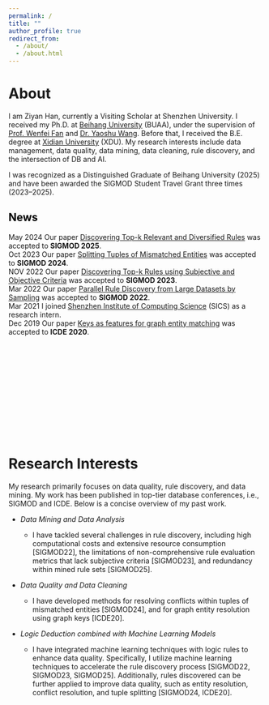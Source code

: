 ```yaml
---
permalink: /
title: ""
author_profile: true
redirect_from: 
  - /about/
  - /about.html
---
```


<link href="bootstrap/css/bootstrap.min.css" rel="stylesheet">
<script src="bootstrap/js/bootstrap.bundle.min.js"></script>
<meta name="viewport" content="width=device-width, initial-scale=1.0">
<style>
    :root {
      font-size: 18px; /* 默认16px，改为18px（所有rem单位会按比例缩放） */
    }
</style>


About
=======
I am Ziyan Han, currently a Visiting Scholar at Shenzhen University. 
I received my Ph.D. at [Beihang University](https://ev.buaa.edu.cn/) (BUAA), under the supervision of [Prof. Wenfei Fan](https://homepages.inf.ed.ac.uk/wenfei/) and [Dr. Yaoshu Wang](https://dblp.org/pid/131/4193.html).
Before that, I received the B.E. degree at [Xidian University](https://en.xidian.edu.cn/) (XDU).
My research interests include data management, data quality, data mining, data cleaning, rule discovery, and the intersection of DB and AI.

I was recognized as a Distinguished Graduate of Beihang University (2025) and have been awarded the SIGMOD Student Travel Grant three times (2023–2025).
<br>


<!-- 引入 Bootstrap CSS -->
<link href="https://cdn.jsdelivr.net/npm/bootstrap@5.3.2/dist/css/bootstrap.min.css" rel="stylesheet">
<!-- 引入 Bootstrap JS -->
<script src="https://cdn.jsdelivr.net/npm/bootstrap@5.3.2/dist/js/bootstrap.bundle.min.js"></script>
<!-- 引入 Bootstrap Icons -->
<link rel="stylesheet" href="https://cdn.jsdelivr.net/npm/bootstrap-icons@1.11.3/font/bootstrap-icons.css">

<h2 style="color: black;">News</h2>
<ul style="list-style-type:disc; padding-left: 0; margin-left: 0;height: 400px;overflow: hidden;overflow-y: scroll;"> 
<li><span class="badge bg-success">May 2024</span> Our paper  <a href="https://philo-vanguard.github.io/files/papers/Rule-Discovery-Top-k-Diversified-SIGMOD25.pdf">Discovering Top-k Relevant and Diversified Rules</a> was accepted to <b>SIGMOD 2025</b>. </li>
<li><span class="badge bg-success">Oct 2023</span> Our paper  <a href="https://philo-vanguard.github.io/files/papers/Tuple-Splitting-SIGMOD24.pdf">Splitting Tuples of Mismatched Entities</a> was accepted to <b>SIGMOD 2024</b>. </li>
<li><span class="badge bg-success">NOV 2022</span> Our paper  <a href="https://philo-vanguard.github.io/files/papers/Rule-Discovery-Top-k-SIGMOD23.pdf">Discovering Top-k Rules using Subjective and Objective Criteria</a> was accepted to <b>SIGMOD 2023</b>. </li>
<li><span class="badge bg-success">Mar 2022</span> Our paper  <a href="https://philo-vanguard.github.io/files/papers/Rule-Discovery-Sampling-SIGMOD22.pdf">Parallel Rule Discovery from Large Datasets by Sampling</a> was accepted to <b>SIGMOD 2022</b>. </li>
<li><span class="badge bg-success">Mar 2021</span> I joined <a href="https://en.sics.ac.cn">Shenzhen Institute of Computing Science</a> (SICS) as a research intern. </li>
<li><span class="badge bg-success">Dec 2019</span> Our paper  <a href="https://philo-vanguard.github.io/files/papers/GMKs-ICDE20.pdf">Keys as features for graph entity matching</a> was accepted to <b>ICDE 2020</b>. </li>
</ul>


Research Interests
=======
My research primarily focuses on data quality, rule discovery, and data mining. My work has been published in top-tier database conferences, i.e., SIGMOD and ICDE. Below is a concise overview of my past work.

* _Data Mining and Data Analysis_
    - I have tackled several challenges in rule discovery, including high computational costs and extensive resource consumption [SIGMOD22], the limitations of non-comprehensive rule
evaluation metrics that lack subjective criteria [SIGMOD23], and redundancy within mined rule sets [SIGMOD25].

* _Data Quality and Data Cleaning_
    - I have developed methods for resolving conflicts within tuples of mismatched entities [SIGMOD24], and for graph entity resolution using graph keys [ICDE20].

* _Logic Deduction combined with Machine Learning Models_
    - I have integrated machine learning techniques with logic rules to enhance data quality. Specifically, I utilize machine learning techniques to accelerate the rule discovery process [SIGMOD22, SIGMOD23, SIGMOD25]. Additionally, rules discovered can be further applied to improve data quality, such as entity resolution, conflict resolution, and tuple splitting [SIGMOD24, ICDE20].  
<br>


<br><br>
<script type='text/javascript' id='clustrmaps' src='//cdn.clustrmaps.com/map_v2.js?cl=ffffff&w=a&t=tt&d=ls50NVz93mcWW_X1T4un9xvvAWFvOB9qaEtKqyMyrI0'></script>






<!--  %%%%%%%%%%%%%%%%%%%%%%%%%%%%%%%%%%%%%%%%%%%%%%%%%%%%%%%%%%%%%%%%%%%%%%%%%%%%%%%%%%%
Education
=======
2018-2025&#8195; Beihang University (BUAA), Beijing, China  
&#8195;&#8195;&#8195;&#8195;&#8195;&#8195;&#8195; School of Computer Science and Engineering  
&#8195;&#8195;&#8195;&#8195;&#8195;&#8195;&#8195; Ph.D. in Computer Software and Theory  
&#8195;&#8195;&#8195;&#8195;&#8195;&#8195;&#8195; GPA 3.76/4, ranked 11/91 (12%)  
&#8195;&#8195;&#8195;&#8195;&#8195;&#8195;&#8195; Supervised by: [Prof. Wenfei Fan](https://homepages.inf.ed.ac.uk/wenfei/) and [Dr. Yaoshu Wang](https://dblp.org/pid/131/4193.html)  
&#8195;&#8195;&#8195;&#8195;&#8195;&#8195;&#8195; Academic Research during Ph.D. [(slide)](https://drive.google.com/drive/folders/1r0gZZ-i5PXJzRAHtGtcVl_ykyM84UOSB?usp=sharing)  

2014-2018&#8195; Xidian University (XDU), Xi'an, China  
&#8195;&#8195;&#8195;&#8195;&#8195;&#8195;&#8195; School of Computer Science and Technology  
&#8195;&#8195;&#8195;&#8195;&#8195;&#8195;&#8195; B.E. in Computer Science and Technology  
&#8195;&#8195;&#8195;&#8195;&#8195;&#8195;&#8195; GPA 3.74/4, ranked 3/175 (1.7%)  
<br>

Research Interests
=======
- Data Mining/Rule Discovery: Sampling, Top-k, Diversified, etc.  
- Logic Deduction combined with ML models: AI for DB, DB for AI, etc.
- Data Management: Error Detection, Data cleaning, etc.  
- Data Quality: Conflict resolution, Entity resolution, Tuple splitting, etc.  

My research interests include data quality, data management, rule discovery, and other areas of combining DB and AI. I have a strong interest in the intersection of DB and AI. I am particularly intrigued by how database techniques can enhance AI model performance, and vice versa. I expect to explore applying logic rules to make black-box ML models more interpretable and robust, collaborative optimization between logic rule discovery and specific downstream ML tasks, utilizing ML techniques to optimize various database management processes, etc.  

I am also open to exploring other research directions and enthusiastic about investigating new areas of interest.


<font color=red>
  I am set to graduate in Spring 2025 and am currently seeking a <strong>postdoctoral</strong> position. If you are interested, please feel free to contact me.  
</font>
<br>



<font color=red>
  Currently Job Searching (actively seeking new opportunities).  
</font>
<br>


Publications
=======
<span style="color: #3399cc;">(*Note: In papers 1-4, all authors are sorted by alphabetic order*.)</span>  
0. Wenfei Fan, **Ziyan Han**, Min Xie, and Guangyi Zhang. [Discovering Top-k Relevant and Diversified Rules](https://philo-vanguard.github.io/files/papers/Rule-Discovery-Top-k-Diversified-SIGMOD25.pdf). In SIGMOD (2025). ACM.  
0. Wenfei Fan, **Ziyan Han**, Weilong Ren, Ding Wang, Yaoshu Wang, Min Xie, and Mengyi Yan. [Splitting Tuples of Mismatched Entities](https://philo-vanguard.github.io/files/papers/Tuple-Splitting-SIGMOD24.pdf). In SIGMOD (2024). ACM.  
0. Wenfei Fan, **Ziyan Han**, Yaoshu Wang, and Min Xie. [Discovering Top-k Rules using Subjective and Objective Criteria](https://philo-vanguard.github.io/files/papers/Rule-Discovery-Top-k-SIGMOD23.pdf). In SIGMOD (2023). ACM.  
0. Wenfei Fan, **Ziyan Han**, Yaoshu Wang, and Min Xie. [Parallel Rule Discovery from Large Datasets by Sampling](https://philo-vanguard.github.io/files/papers/Rule-Discovery-Sampling-SIGMOD22.pdf). In SIGMOD (2022). ACM.  
0. Ting Deng, Lei Hou, and **Ziyan Han**. [Keys as features for graph entity matching](https://philo-vanguard.github.io/files/papers/GMKs-ICDE20.pdf). In ICDE (2020). IEEE.  
<br>


Research Experiences
=======
My research primarily focuses on data mining, rule discovery, and logic deduction combined with machine learning models, specifically on the discovery and application of data quality rules. My work has been published in top-tier database conferences, i.e., SIGMOD and ICDE. Below is a concise overview of my contributions across various domains.

* _Data Mining and Data Analysis_
    - I have tackled several challenges in rule discovery, including high computational costs and extensive resource consumption [SIGMOD22], the limitations of non-comprehensive rule
evaluation metrics that lack subjective criteria [SIGMOD23], and redundancy within mined rule sets [SIGMOD25].

* _Data Management and Data Quality_
    - I have developed methods for resolving conflicts within tuples of mismatched entities [SIGMOD24], and for graph entity resolution using graph keys [ICDE20].

* _Logic Deduction combined with Machine Learning Models_
    - I have integrated machine learning techniques with logic rules to enhance data quality. Specifically, I utilize machine learning techniques to accelerate the rule discovery process [SIGMOD22, SIGMOD23, SIGMOD25]. Additionally, rules discovered can be further applied to improve data quality, such as entity resolution, conflict resolution, and tuple splitting [SIGMOD24, ICDE20].  
<br>

Working Experiences
=======
2021-2024&#8195; _Intern Researcher_, Shenzhen Institute of Computing Sciences, Shenzhen, China
-	Project: Parallel Rule Discovery from Large Datasets by Sampling [[link]](https://philo-vanguard.github.io/publication/2022-6-SIGMOD)
-	Project: Discovering Top-k Rules using Subjective and Objective Criteria [[link]](https://philo-vanguard.github.io/publication/2023-5-SIGMOD)
-	Project: Discovering Top-k Relevant and Diversified Rules [[link]](https://philo-vanguard.github.io/publication/2025-6-SIGMOD)
-	Project: Splitting Tuples of Mismatched Entities [[link]](https://philo-vanguard.github.io/publication/2024-6-SIGMOD)

2019-2020&#8195; _Research Assistant_, Beihang University, Beijing, China
-	Project: Keys as features for graph entity matching [[link]](https://philo-vanguard.github.io/publication/2020-4-ICDE)

2020-2021&#8195; _Teaching Assistant_, Beihang University, Beijing, China
-	Class: Formal Languages and Automata  
<br>


Awards
=======
2018 – 2025&#8195; _Beihang University_  
- Distinguished Graduate of Beihang University, 2025  
- SIGMOD 2025 Student Travel Grants, 2025  
-	SIGMOD 2024 Student Support Scholarship, 2024  
- SIGMOD 2023 Student Travel Award, 2023  
- Outstanding Freshman Scholarship, BUAA, 2018  
- Outstanding Graduate Students Award, BUAA, 2020  
- Merit Student Award, BUAA, 2019/2020/2021  
- The Second Prize Scholarship, BUAA, 2019/2021  
- The First Prize Scholarship, BUAA, 2020  
- CASC Scholarship, BUAA, 2022  

2014 – 2018&#8195; _Xidian University_  
- National Scholarship for Encouragement, 2016  
- The Special Scholarship, XDU, 2017
- National/Provincial  College Student Innovation and Entrepreneurship Training Program Completion Certificate, 2017
- Outstanding Student Model Award, XDU, 2017  
- The Second Prize Scholarship, XDU, 2015  
- The Second Prize Scholarship, XDU, 2014  
<br>


Skills & Hobbies
=======
- Programming: Python, Java, Bash, C/C++, Markdown
- Tools: LaTeX, Git, Spark  
- Languages: English, Chinese (native)  
- Hobbies: Tennis, Fitness (Strength Training), Cooking, etc.  
<br>


Services
=======
- External Reviewer: AAAI 2023, APWEB 2023, TKDE 2023, ICDE 2024, ICDE 2025, APWEB 2025, WAIM 2025
- Volunteer: SIGMOD 2023
<br>
-->

